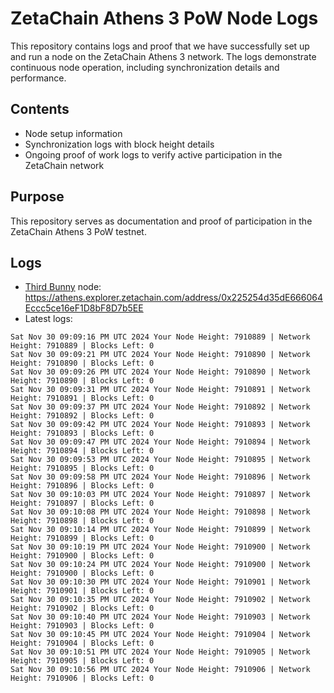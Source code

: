 # ZetaChain Athens 3 PoW Node Logs
This repository contains logs and proof that we have successfully set up and run a node on the ZetaChain Athens 3 network. The logs demonstrate continuous node operation, including synchronization details and performance.

## Contents
- Node setup information
- Synchronization logs with block height details
- Ongoing proof of work logs to verify active participation in the ZetaChain network

## Purpose
This repository serves as documentation and proof of participation in the ZetaChain Athens 3 PoW testnet.

## Logs

- [Third Bunny](https://thirdbunny.xyz/) node: https://athens.explorer.zetachain.com/address/0x225254d35dE666064Eccc5ce16eF1D8bF8D7b5EE
- Latest logs:
```
Sat Nov 30 09:09:16 PM UTC 2024 Your Node Height: 7910889 | Network Height: 7910889 | Blocks Left: 0
Sat Nov 30 09:09:21 PM UTC 2024 Your Node Height: 7910890 | Network Height: 7910890 | Blocks Left: 0
Sat Nov 30 09:09:26 PM UTC 2024 Your Node Height: 7910890 | Network Height: 7910890 | Blocks Left: 0
Sat Nov 30 09:09:31 PM UTC 2024 Your Node Height: 7910891 | Network Height: 7910891 | Blocks Left: 0
Sat Nov 30 09:09:37 PM UTC 2024 Your Node Height: 7910892 | Network Height: 7910892 | Blocks Left: 0
Sat Nov 30 09:09:42 PM UTC 2024 Your Node Height: 7910893 | Network Height: 7910893 | Blocks Left: 0
Sat Nov 30 09:09:47 PM UTC 2024 Your Node Height: 7910894 | Network Height: 7910894 | Blocks Left: 0
Sat Nov 30 09:09:53 PM UTC 2024 Your Node Height: 7910895 | Network Height: 7910895 | Blocks Left: 0
Sat Nov 30 09:09:58 PM UTC 2024 Your Node Height: 7910896 | Network Height: 7910896 | Blocks Left: 0
Sat Nov 30 09:10:03 PM UTC 2024 Your Node Height: 7910897 | Network Height: 7910897 | Blocks Left: 0
Sat Nov 30 09:10:08 PM UTC 2024 Your Node Height: 7910898 | Network Height: 7910898 | Blocks Left: 0
Sat Nov 30 09:10:14 PM UTC 2024 Your Node Height: 7910899 | Network Height: 7910899 | Blocks Left: 0
Sat Nov 30 09:10:19 PM UTC 2024 Your Node Height: 7910900 | Network Height: 7910900 | Blocks Left: 0
Sat Nov 30 09:10:24 PM UTC 2024 Your Node Height: 7910900 | Network Height: 7910900 | Blocks Left: 0
Sat Nov 30 09:10:30 PM UTC 2024 Your Node Height: 7910901 | Network Height: 7910901 | Blocks Left: 0
Sat Nov 30 09:10:35 PM UTC 2024 Your Node Height: 7910902 | Network Height: 7910902 | Blocks Left: 0
Sat Nov 30 09:10:40 PM UTC 2024 Your Node Height: 7910903 | Network Height: 7910903 | Blocks Left: 0
Sat Nov 30 09:10:45 PM UTC 2024 Your Node Height: 7910904 | Network Height: 7910904 | Blocks Left: 0
Sat Nov 30 09:10:51 PM UTC 2024 Your Node Height: 7910905 | Network Height: 7910905 | Blocks Left: 0
Sat Nov 30 09:10:56 PM UTC 2024 Your Node Height: 7910906 | Network Height: 7910906 | Blocks Left: 0
```
